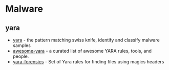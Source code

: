 # Malware

## yara

- [yara](https://github.com/VirusTotal/yara) - the pattern matching swiss knife, identify and classify malware samples
- [awesome-yara](https://github.com/InQuest/awesome-yara) - a curated list of awesome YARA rules, tools, and people.
- [yara-forensics](https://github.com/Xumeiquer/yara-forensics) - Set of Yara rules for finding files using magics headers
